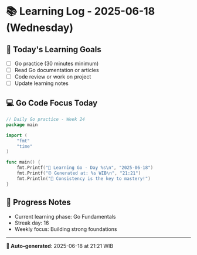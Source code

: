# 📚 Learning Log - 2025-06-18 (Wednesday)

## 🎯 Today's Learning Goals
- [ ] Go practice (30 minutes minimum)
- [ ] Read Go documentation or articles
- [ ] Code review or work on project
- [ ] Update learning notes

## 💻 Go Code Focus Today
```go
// Daily Go practice - Week 24
package main

import (
    "fmt"
    "time"
)

func main() {
    fmt.Printf("🚀 Learning Go - Day %s\n", "2025-06-18")
    fmt.Printf("⏰ Generated at: %s WIB\n", "21:21")
    fmt.Println("💪 Consistency is the key to mastery!")
}
```

## 🌟 Progress Notes
- Current learning phase: Go Fundamentals
- Streak day: 16
- Weekly focus: Building strong foundations

---
**🤖 Auto-generated**: 2025-06-18 at 21:21 WIB
